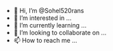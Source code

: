 - 👋 Hi, I’m @Sohel520rans
- 👀 I’m interested in ...
- 🌱 I’m currently learning ...
- 💞️ I’m looking to collaborate on ...
- 📫 How to reach me ...

<!---
Sohel520rans/Sohel520rans is a ✨ special ✨ repository because its `README.md` (this file) appears on your GitHub profile.
You can click the Preview link to take a look at your changes.
--->
